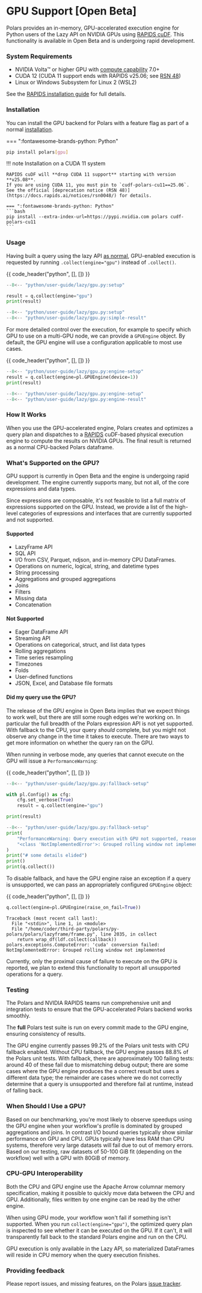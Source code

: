 # GPU Support [Open Beta]

Polars provides an in-memory, GPU-accelerated execution engine for Python users of the Lazy API on
NVIDIA GPUs using [RAPIDS cuDF](https://docs.rapids.ai/api/cudf/stable/). This functionality is
available in Open Beta and is undergoing rapid development.

### System Requirements

- NVIDIA Volta™ or higher GPU with [compute capability](https://developer.nvidia.com/cuda-gpus) 7.0+
- CUDA 12 (CUDA 11 support ends with RAPIDS v25.06; see [RSN 48](https://docs.rapids.ai/notices/rsn0048/))
- Linux or Windows Subsystem for Linux 2 (WSL2)

See the [RAPIDS installation guide](https://docs.rapids.ai/install#system-req) for full details.

### Installation

You can install the GPU backend for Polars with a feature flag as part of a normal
[installation](installation.md).

=== ":fontawesome-brands-python: Python"

```bash
pip install polars[gpu]
```

!!! note Installation on a CUDA 11 system

    RAPIDS cuDF will **drop CUDA 11 support** starting with version **v25.08**.
    If you are using CUDA 11, you must pin to `cudf-polars-cu11==25.06`.
    See the official [deprecation notice (RSN 48)](https://docs.rapids.ai/notices/rsn0048/) for details.

    === ":fontawesome-brands-python: Python"
    ```bash
    pip install --extra-index-url=https://pypi.nvidia.com polars cudf-polars-cu11
    ```

### Usage

Having built a query using the lazy API [as normal](lazy/index.md), GPU-enabled execution is
requested by running `.collect(engine="gpu")` instead of `.collect()`.

{{ code_header("python", [], []) }}

```python
--8<-- "python/user-guide/lazy/gpu.py:setup"

result = q.collect(engine="gpu")
print(result)
```

```python exec="on" result="text" session="user-guide/lazy"
--8<-- "python/user-guide/lazy/gpu.py:setup"
--8<-- "python/user-guide/lazy/gpu.py:simple-result"
```

For more detailed control over the execution, for example to specify which GPU to use on a multi-GPU
node, we can provide a `GPUEngine` object. By default, the GPU engine will use a configuration
applicable to most use cases.

{{ code_header("python", [], []) }}

```python
--8<-- "python/user-guide/lazy/gpu.py:engine-setup"
result = q.collect(engine=pl.GPUEngine(device=1))
print(result)
```

```python exec="on" result="text" session="user-guide/lazy"
--8<-- "python/user-guide/lazy/gpu.py:engine-setup"
--8<-- "python/user-guide/lazy/gpu.py:engine-result"
```

### How It Works

When you use the GPU-accelerated engine, Polars creates and optimizes a query plan and dispatches to
a [RAPIDS](https://rapids.ai/) cuDF-based physical execution engine to compute the results on NVIDIA
GPUs. The final result is returned as a normal CPU-backed Polars dataframe.

### What's Supported on the GPU?

GPU support is currently in Open Beta and the engine is undergoing rapid development. The engine
currently supports many, but not all, of the core expressions and data types.

Since expressions are composable, it's not feasible to list a full matrix of expressions supported
on the GPU. Instead, we provide a list of the high-level categories of expressions and interfaces
that are currently supported and not supported.

#### Supported

- LazyFrame API
- SQL API
- I/O from CSV, Parquet, ndjson, and in-memory CPU DataFrames.
- Operations on numeric, logical, string, and datetime types
- String processing
- Aggregations and grouped aggregations
- Joins
- Filters
- Missing data
- Concatenation

#### Not Supported

- Eager DataFrame API
- Streaming API
- Operations on categorical, struct, and list data types
- Rolling aggregations
- Time series resampling
- Timezones
- Folds
- User-defined functions
- JSON, Excel, and Database file formats

#### Did my query use the GPU?

The release of the GPU engine in Open Beta implies that we expect things to work well, but there are
still some rough edges we're working on. In particular the full breadth of the Polars expression API
is not yet supported. With fallback to the CPU, your query _should_ complete, but you might not
observe any change in the time it takes to execute. There are two ways to get more information on
whether the query ran on the GPU.

When running in verbose mode, any queries that cannot execute on the GPU will issue a
`PerformanceWarning`:

{{ code_header("python", [], []) }}

```python
--8<-- "python/user-guide/lazy/gpu.py:fallback-setup"

with pl.Config() as cfg:
    cfg.set_verbose(True)
    result = q.collect(engine="gpu")

print(result)
```

```python exec="on" result="text" session="user-guide/lazy"
--8<-- "python/user-guide/lazy/gpu.py:fallback-setup"
print(
    "PerformanceWarning: Query execution with GPU not supported, reason: \n"
    "<class 'NotImplementedError'>: Grouped rolling window not implemented"
)
print("# some details elided")
print()
print(q.collect())
```

To disable fallback, and have the GPU engine raise an exception if a query is unsupported, we can
pass an appropriately configured `GPUEngine` object:

{{ code_header("python", [], []) }}

```python
q.collect(engine=pl.GPUEngine(raise_on_fail=True))
```

```pytb
Traceback (most recent call last):
  File "<stdin>", line 1, in <module>
  File "/home/coder/third-party/polars/py-polars/polars/lazyframe/frame.py", line 2035, in collect
    return wrap_df(ldf.collect(callback))
polars.exceptions.ComputeError: 'cuda' conversion failed: NotImplementedError: Grouped rolling window not implemented
```

Currently, only the proximal cause of failure to execute on the GPU is reported, we plan to extend
this functionality to report all unsupported operations for a query.

### Testing

The Polars and NVIDIA RAPIDS teams run comprehensive unit and integration tests to ensure that the
GPU-accelerated Polars backend works smoothly.

The **full** Polars test suite is run on every commit made to the GPU engine, ensuring consistency
of results.

The GPU engine currently passes 99.2% of the Polars unit tests with CPU fallback enabled. Without
CPU fallback, the GPU engine passes 88.8% of the Polars unit tests. With fallback, there are
approximately 100 failing tests: around 40 of these fail due to mismatching debug output; there are
some cases where the GPU engine produces the a correct result but uses a different data type; the
remainder are cases where we do not correctly determine that a query is unsupported and therefore
fail at runtime, instead of falling back.

### When Should I Use a GPU?

Based on our benchmarking, you're most likely to observe speedups using the GPU engine when your
workflow's profile is dominated by grouped aggregations and joins. In contrast I/O bound queries
typically show similar performance on GPU and CPU. GPUs typically have less RAM than CPU systems,
therefore very large datasets will fail due to out of memory errors. Based on our testing, raw
datasets of 50-100 GiB fit (depending on the workflow) well with a GPU with 80GiB of memory.

### CPU-GPU Interoperability

Both the CPU and GPU engine use the Apache Arrow columnar memory specification, making it possible
to quickly move data between the CPU and GPU. Additionally, files written by one engine can be read
by the other engine.

When using GPU mode, your workflow won't fail if something isn't supported. When you run
`collect(engine="gpu")`, the optimized query plan is inspected to see whether it can be executed on
the GPU. If it can't, it will transparently fall back to the standard Polars engine and run on the
CPU.

GPU execution is only available in the Lazy API, so materialized DataFrames will reside in CPU
memory when the query execution finishes.

### Providing feedback

Please report issues, and missing features, on the Polars
[issue tracker](https://github.com/pola-rs/polars/issues).

